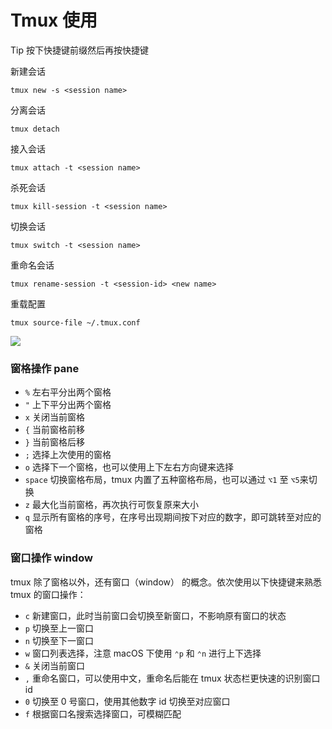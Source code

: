 # Tmux 使用

Tip 按下快捷键前缀然后再按快捷键



新建会话

`tmux new -s <session name>`

分离会话

`tmux detach`

接入会话

`tmux attach -t <session name>`

杀死会话

`tmux kill-session -t <session name>`

切换会话

`tmux switch -t <session name>`

重命名会话

`tmux rename-session -t <session-id> <new name>`

重载配置

`tmux source-file ~/.tmux.conf`

![](https://raw.githubusercontent.com/Jabari-z/PicGoRepo/master/img/%E6%88%AA%E5%B1%8F2020-09-24%20%E4%B8%8B%E5%8D%883.26.13.png?token=ALYX5XZRA3UKKMXZEDFLK4C7NRFGE)

### 窗格操作 pane

- `%` 左右平分出两个窗格
- `"` 上下平分出两个窗格
- `x` 关闭当前窗格
- `{` 当前窗格前移
- `}` 当前窗格后移
- `;` 选择上次使用的窗格
- `o` 选择下一个窗格，也可以使用上下左右方向键来选择
- `space` 切换窗格布局，tmux 内置了五种窗格布局，也可以通过 `⌥1` 至 `⌥5`来切换
- `z` 最大化当前窗格，再次执行可恢复原来大小
- `q` 显示所有窗格的序号，在序号出现期间按下对应的数字，即可跳转至对应的窗格

### 窗口操作 window

tmux 除了窗格以外，还有窗口（window） 的概念。依次使用以下快捷键来熟悉 tmux 的窗口操作：

- `c` 新建窗口，此时当前窗口会切换至新窗口，不影响原有窗口的状态
- `p` 切换至上一窗口
- `n` 切换至下一窗口
- `w` 窗口列表选择，注意 macOS 下使用 `⌃p` 和 `⌃n` 进行上下选择
- `&` 关闭当前窗口
- `,` 重命名窗口，可以使用中文，重命名后能在 tmux 状态栏更快速的识别窗口 id
- `0` 切换至 0 号窗口，使用其他数字 id 切换至对应窗口
- `f` 根据窗口名搜索选择窗口，可模糊匹配

